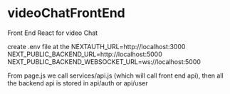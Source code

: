 # videoChatFrontEnd

Front End React for video Chat

create .env file at the
NEXTAUTH_URL=http://localhost:3000
NEXT_PUBLIC_BACKEND_URL=http://localhost:5000
NEXT_PUBLIC_BACKEND_WEBSOCKET_URL=ws://localhost:5000

From page.js we call services/api.js (which will call front end api), then all the backend api is stored in api/auth or api/user

